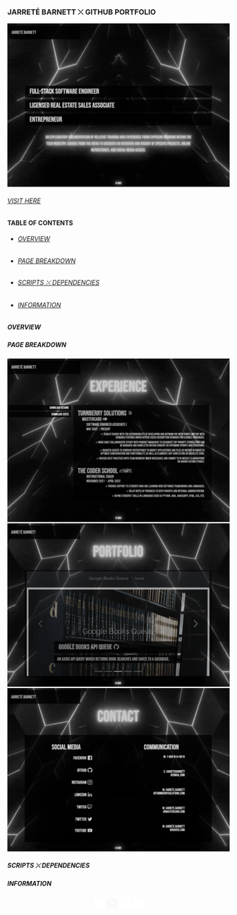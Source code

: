 ### JARRETÉ BARNETT ⤬ GITHUB PORTFOLIO

![Welcome Page](src/assets/img/portfoliowelcome.png)

###### <a href="https://jarretebarnett.github.io">VISIT HERE</a>
#### TABLE OF CONTENTS
* ###### [OVERVIEW](#overview)
* ###### [PAGE BREAKDOWN](#page-breakdown)
* ###### [SCRIPTS ⤬ DEPENDENCIES](#scripts-⤬-dependencies)
* ###### [INFORMATION](#information)

##### OVERVIEW
##### PAGE BREAKDOWN

![Experience Page](src/assets/img/portfolioexperience.png)
![Title Page](src/assets/img/portfoliotitular.png)
![Contact Page](src/assets//img//portfoliocontact.png)
##### SCRIPTS ⤬ DEPENDENCIES
##### INFORMATION
<p align="center"><a href="https://www.facebook.com/jarrete.y.barnett/" rel="noreferrer" target="_blank"><img alt="alt_text" width="25px" src="src/assets/img/facebook.png" /></a>   <a href="https://www.instagram.com/jarrete.io/" rel="noreferrer" target="_blank"><img alt="alt_text" width="25px" src="src/assets/img/instagram.jpg" /></a>   <a href="https://www.linkedin.com/in/jarretebarnett" rel="noreferrer" target="_blank"><img alt="alt_text" width="25px" src="src/assets/img/linkedin.png" /></a>   <a href="https://www.twitter.com/jarretedotio" rel="noreferrer" target="_blank"><img alt="alt_text" width="25px" src="src/assets/img/twitter.png" /></a></p>
